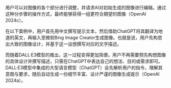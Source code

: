 用户可以对图像的各个部分进行调整，并请求AI对初始生成的图像进行编辑。通过这种分步骤的操作方式，最终能够获得一组更符合期望的图像（OpenAI 2024c）。

在以下案例中，用户首先用中文撰写提示文本，然后借助ChatGPT将其翻译为地道的英文，再输入至微软Bing Image Creator生成图像。也就是说，用户先构思出大致的图像设计，并基于这一设想撰写对应的文字描述。

而随着DALL·E3模型的推出，这一过程变得更加简便。用户不再需要预先构想图像的具体设计并撰写描述，只需在ChatGPT中表达自己的想法、目的或需求即可。DALL·E3模型中集成的大型语言模型（ChatGPT）会先解析用户的指令，理解其意图与要求，随后自动生成一份细节丰富、设计严谨的图像生成提示（OpenAI 2024a）。